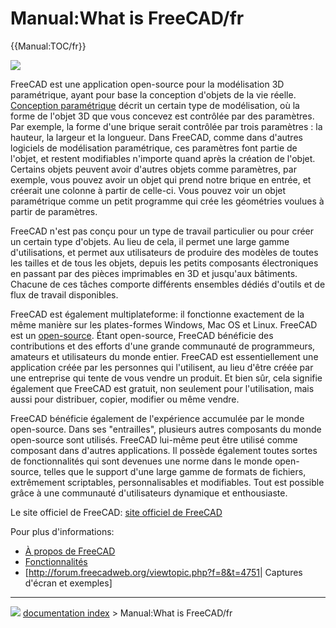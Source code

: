 # Manual:What is FreeCAD/fr
{{Manual:TOC/fr}}

![](images/Freecad016_screenshot1.jpg )

FreeCAD est une application open-source pour la modélisation 3D paramétrique, ayant pour base la conception d\'objets de la vie réelle. [Conception paramétrique](https://fr.wikipedia.org/wiki/Conception_param%C3%A9trique) décrit un certain type de modélisation, où la forme de l\'objet 3D que vous concevez est contrôlée par des paramètres. Par exemple, la forme d\'une brique serait contrôlée par trois paramètres : la hauteur, la largeur et la longueur. Dans FreeCAD, comme dans d\'autres logiciels de modélisation paramétrique, ces paramètres font partie de l\'objet, et restent modifiables n\'importe quand après la création de l\'objet. Certains objets peuvent avoir d\'autres objets comme paramètres, par exemple, vous pouvez avoir un objet qui prend notre brique en entrée, et créerait une colonne à partir de celle-ci. Vous pouvez voir un objet paramétrique comme un petit programme qui crée les géométries voulues à partir de paramètres.

FreeCAD n\'est pas conçu pour un type de travail particulier ou pour créer un certain type d\'objets. Au lieu de cela, il permet une large gamme d\'utilisations, et permet aux utilisateurs de produire des modèles de toutes les tailles et de tous les objets, depuis les petits composants électroniques en passant par des pièces imprimables en 3D et jusqu\'aux bâtiments. Chacune de ces tâches comporte différents ensembles dédiés d\'outils et de flux de travail disponibles.

FreeCAD est également multiplateforme: il fonctionne exactement de la même manière sur les plates-formes Windows, Mac OS et Linux. FreeCAD est un [open-source](http://en.wikipedia.org/wiki/Open-source_software). Étant open-source, FreeCAD bénéficie des contributions et des efforts d\'une grande communauté de programmeurs, amateurs et utilisateurs du monde entier. FreeCAD est essentiellement une application créée par les personnes qui l\'utilisent, au lieu d\'être créée par une entreprise qui tente de vous vendre un produit. Et bien sûr, cela signifie également que FreeCAD est gratuit, non seulement pour l\'utilisation, mais aussi pour distribuer, copier, modifier ou même vendre.

FreeCAD bénéficie également de l\'expérience accumulée par le monde open-source. Dans ses \"entrailles\", plusieurs autres composants du monde open-source sont utilisés. FreeCAD lui-même peut être utilisé comme composant dans d\'autres applications. Il possède également toutes sortes de fonctionnalités qui sont devenues une norme dans le monde open-source, telles que le support d\'une large gamme de formats de fichiers, extrêmement scriptables, personnalisables et modifiables. Tout est possible grâce à une communauté d\'utilisateurs dynamique et enthousiaste.

Le site officiel de FreeCAD: [site officiel de FreeCAD](https://www.freecadweb.org/?lang=fr)

Pour plus d\'informations:

-   [À propos de FreeCAD](About_FreeCAD/fr.md)
-   [Fonctionnalités](Feature_list/fr.md)
-   \[<http://forum.freecadweb.org/viewtopic.php?f=8&t=4751>\| Captures d\'écran et exemples\]



---
![](images/Button_right.svg) [documentation index](../README.md) > Manual:What is FreeCAD/fr
